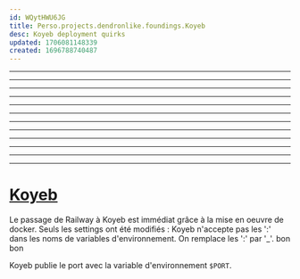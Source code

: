 ```yaml
---
id: WQytHWU6JG
title: Perso.projects.dendronlike.foundings.Koyeb
desc: Koyeb deployment quirks
updated: 1706081148339
created: 1696788740487
---
```


---

---

---

---

---

---

---

---

---

---

---

---
# [Koyeb](https://koyeb.com)

Le passage de Railway à Koyeb est immédiat grâce à la mise en oeuvre de docker.
Seuls les settings ont été modifiés : Koyeb n'accepte pas les ':' dans les noms de variables d'environnement. On remplace les ':' par '_'. bon bon

Koyeb publie le port avec la variable  d'environnement `$PORT`.


